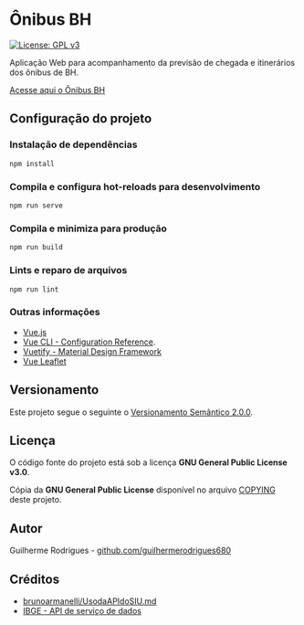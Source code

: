 # Ônibus BH

[![License: GPL v3](https://img.shields.io/badge/License-GPLv3-blue.svg)](https://www.gnu.org/licenses/gpl-3.0)

Aplicação Web para acompanhamento da previsão de chegada e itinerários dos ônibus de BH.

[Acesse aqui o Ônibus BH](https://guilhermerodrigues680.github.io/onibusbh)

## Configuração do projeto 

### Instalação de dependências

```
npm install
```

### Compila e configura hot-reloads para desenvolvimento

```
npm run serve
```

### Compila e minimiza para produção

```
npm run build
```

### Lints e reparo de arquivos

```
npm run lint
```

### Outras informações

- [Vue.js](https://vuejs.org/)
- [Vue CLI - Configuration Reference](https://cli.vuejs.org/config/).
- [Vuetify - Material Design Framework](https://vuetifyjs.com/en/)
- [Vue Leaflet](https://vue2-leaflet.netlify.app/)

## Versionamento

Este projeto segue o seguinte o [Versionamento Semântico 2.0.0](https://semver.org/lang/pt-BR/spec/v2.0.0.html).

<!-- ## Changelog -->
<!-- https://keepachangelog.com/en/1.0.0/ -->

## Licença

O código fonte do projeto está sob a licença **GNU General Public License v3.0**.

Cópia da **GNU General Public License**  disponível no arquivo [COPYING](./COPYING) deste projeto.

## Autor

Guilherme Rodrigues - [github.com/guilhermerodrigues680](https://github.com/guilhermerodrigues680)

## Créditos

- [brunoarmanelli/UsodaAPIdoSIU.md](https://gist.github.com/brunoarmanelli/71193578d84b929799653aa61cdb4ba9)
- [IBGE - API de serviço de dados](https://servicodados.ibge.gov.br/api/docs/malhas?versao=2)
